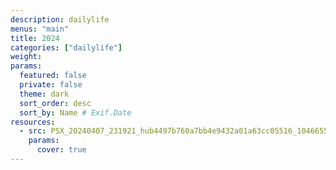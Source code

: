 ```yaml
---
description: dailylife
menus: "main"
title: 2024
categories: ["dailylife"]
weight: 
params:
  featured: false
  private: false
  theme: dark
  sort_order: desc
  sort_by: Name # Exif.Date
resources:
  - src: PSX_20240407_231921_hub4497b760a7bb4e9432a01a63cc05516_1046655_filter_10933573887768330671.jpg
    params:
      cover: true
---
```

